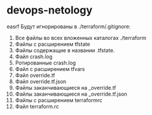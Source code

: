 # devops-netology 
easrf
Будут игнорированы в ./terraform/.gitignore:
1. Все файлы во всех вложенных каталогах ./terraform
2. Файлы с расширением tfstate
3. Файлы содержащие в названии .tfstate.
4. Файл crash.log
5. Ротированные crash.log
6. Файл с расширением tfvars
7. Файл override.tf
8. Файл override.tf.json
9. Файлы заканчивающиеся на _override.tf
10. Файлы заканчивающиеся на _override.tf.json
11. Файлы с расширением terraformrc
12. Файл terraform.rc
